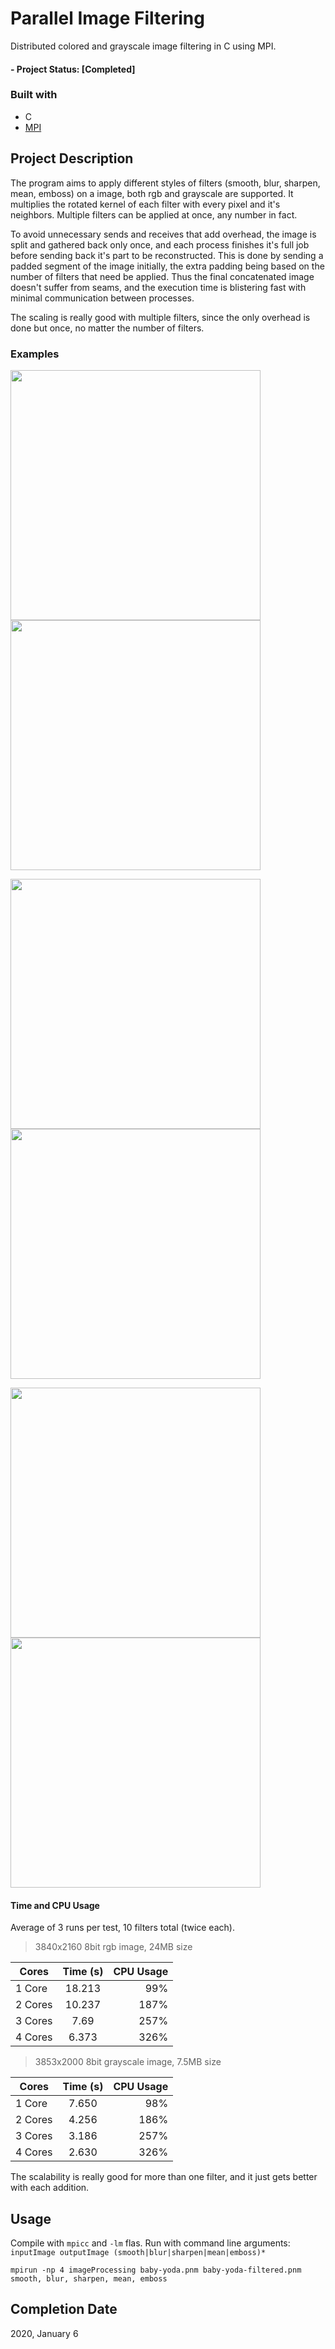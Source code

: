 # Parallel Image Filtering
Distributed colored and grayscale image filtering in C using MPI.

#### - Project Status: [Completed]

### Built with
  * C
  * [MPI](https://mpitutorial.com/tutorials/)
  
## Project Description
  The program aims to apply different styles of filters (smooth, blur, sharpen, mean, emboss) on a image, both rgb and grayscale are supported.
  It multiplies the rotated kernel of each filter with every pixel and it's neighbors. Multiple filters can be applied at once, any number in fact.
  
  To avoid unnecessary sends and receives that add overhead, the image is split and gathered back only once, and each process finishes it's full job before sending back it's part to be reconstructed. This is done by sending a padded segment of the image initially, the extra padding being based on the number of filters that need be applied. Thus the final concatenated image doesn't suffer from seams, and the execution time is blistering fast with minimal communication between processes.
  
  The scaling is really good with multiple filters, since the only overhead is done but once, no matter the number of filters.
  
### Examples
<img src="https://i.imgur.com/PK8R9wP.png" width="400">  <img src="https://i.imgur.com/izS5xU4.png" width="400"> 


<img src="https://i.imgur.com/bwuZNiQ.png" width="400">  <img src="https://i.imgur.com/oEYx6ea.png" width="400"> 


<img src="https://i.imgur.com/FdBEz12.png" width="400">  <img src="https://i.imgur.com/UH2GJva.png" width="400"> 


  
#### Time and CPU Usage
Average of 3 runs per test, 10 filters total (twice each).
> 3840x2160 8bit rgb image, 24MB size

| Cores       | Time (s)      | CPU Usage |
| ------------- |:-------------:| -----:|
| 1 Core      | 18.213 | 99%
| 2 Cores       | 10.237      |   187% |
| 3 Cores  | 7.69  |    257% |
| 4 Cores  | 6.373  |    326% |

> 3853x2000 8bit grayscale image, 7.5MB size

| Cores       | Time (s)      | CPU Usage |
| ------------- |:-------------:| -----:|
| 1 Core      |7.650 | 98%
| 2 Cores       | 4.256      |   186% |
| 3 Cores  | 3.186  |    257% |
| 4 Cores  | 2.630  |    326% |

    
The scalability is really good for more than one filter, and it just gets better with each addition.

## Usage
  Compile with `mpicc` and `-lm` flas.
  Run with command line arguments: `inputImage outputImage (smooth|blur|sharpen|mean|emboss)*`
  
  `mpirun -np 4 imageProcessing baby-yoda.pnm baby-yoda-filtered.pnm smooth, blur, sharpen, mean, emboss`

## Completion Date
2020, January 6
